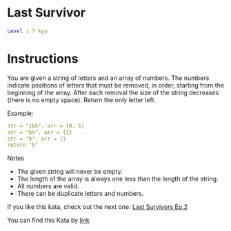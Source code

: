 # Last Survivor

```yaml
Level : 7 kyu
```

# Instructions

You are given a string of letters and an array of numbers.
The numbers indicate positions of letters that must be removed, in order, starting from the beginning of the array.
After each removal the size of the string decreases (there is no empty space).
Return the only letter left.

Example:

```yaml
str = "zbk", arr = {0, 1}
str = "bk", arr = {1}
str = "b", arr = {}
return "b"
```

Notes
- The given string will never be empty.
- The length of the array is always one less than the length of the string.
- All numbers are valid.
- There can be duplicate letters and numbers.

If you like this kata, check out the next one: [Last Survivors Ep.2](https://www.codewars.com/kata/60a1aac7d5a5fc0046c89651)

You can find this Kata by [link](https://www.codewars.com/kata/609eee71109f860006c377d1/train/java)